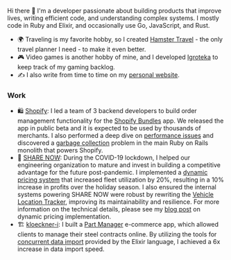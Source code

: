 Hi there 👋 I'm a developer passionate about building products that improve lives, writing efficient code, and understanding complex systems. I mostly code in Ruby and Elixir, and occasionally use Go, JavaScript, and Rust.

- 🌍 Traveling is my favorite hobby, so I created [Hamster Travel](https://github.com/anmarchenko/hamster-travel) - the only travel planner I need - to make it even better.
- 🎮 Video games is another hobby of mine, and I developed [Igroteka](https://github.com/anmarchenko/igroteka) to keep track of my gaming backlog.
- ✍️ I also write from time to time on my [personal website](https://www.amarchenko.de).

### Work

- 🛍️ [Shopify](https://github.com/Shopify): I led a team of 3 backend developers to build order management functionality for the [Shopify Bundles](https://www.amarchenko.de/shopify-bundles/) app. We released the app in public beta and it is expected to be used by thousands of merchants. I also performed a deep dive on [performance issues](https://www.amarchenko.de/orders-performance-quest-at-shopify/) and discovered a [garbage collection](https://shopify.engineering/adventures-in-garbage-collection) problem in the main Ruby on Rails monolith that powers Shopify.
- 🚗 [SHARE NOW](https://www.share-now.com/de/en/): During the COVID-19 lockdown, I helped our engineering organization to mature and invest in building a competitive advantage for the future post-pandemic. I implemented a [dynamic pricing system](https://www.amarchenko.de/dynamic-pricing-for-carsharing/) that increased fleet utilization by 20%, resulting in a 10% increase in profits over the holiday season. I also ensured the internal systems powering SHARE NOW were robust by rewriting the [Vehicle Location Tracker](https://www.amarchenko.de/vehicle-location-tracker/), improving its maintainability and resilience. For more information on the technical details, please see my [blog post](https://www.amarchenko.de/dynamic-pricing-implementation/) on dynamic pricing implementation.
- 🏗️ [kloeckner-i](https://github.com/kloeckner-i): I built a [Part Manager](https://www.amarchenko.de/kloeckner-part-manager/) e-commerce app, which allowed clients to manage their steel contracts online. By utilizing the tools for [concurrent data import](https://www.amarchenko.de/data-import-pipeline-with-elixir/) provided by the Elixir language, I achieved a 6x increase in data import speed.

